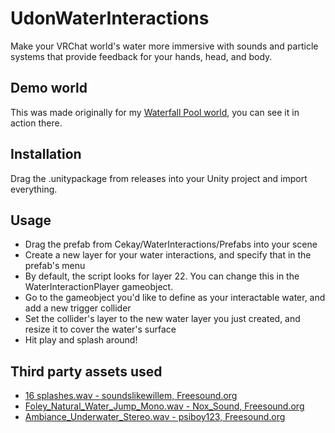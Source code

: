 # UdonWaterInteractions

Make your VRChat world's water more immersive with sounds and particle systems that provide feedback for your hands, head, and body.

## Demo world

This was made originally for my [Waterfall Pool world](https://vrchat.com/home/launch?worldId=wrld_b2b5f60e-5162-490f-a7c5-a8fa46ea7dc5), you can see it in action there.

## Installation

Drag the .unitypackage from releases into your Unity project and import everything.

## Usage

- Drag the prefab from Cekay/WaterInteractions/Prefabs into your scene
- Create a new layer for your water interactions, and specify that in the prefab's menu
 - By default, the script looks for layer 22. You can change this in the WaterInteractionPlayer gameobject.
- Go to the gameobject you'd like to define as your interactable water, and add a new trigger collider
 - Set the collider's layer to the new water layer you just created, and resize it to cover the water's surface
- Hit play and splash around!

## Third party assets used

- [16 splashes.wav - soundslikewillem, Freesound.org](https://freesound.org/people/soundslikewillem/sounds/343748/)
- [Foley_Natural_Water_Jump_Mono.wav - Nox_Sound, Freesound.org](https://freesound.org/people/Nox_Sound/sounds/585744/)
- [Ambiance_Underwater_Stereo.wav - psiboy123, Freesound.org](https://freesound.org/people/psiboy123/sounds/448460/)
